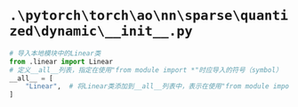 # `.\pytorch\torch\ao\nn\sparse\quantized\dynamic\__init__.py`

```py
# 导入本地模块中的Linear类
from .linear import Linear
# 定义__all__列表，指定在使用"from module import *"时应导入的符号（symbol）
__all__ = [
    "Linear",  # 将Linear类添加到__all__列表中，表示在使用"from module import *"时应导入Linear类
]
```